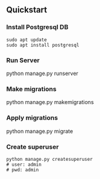 ## Quickstart

### Install Postgresql DB

```
sudo apt update
sudo apt install postgresql
```

### Run Server
python manage.py runserver

### Make migrations
python manage.py makemigrations

### Apply migrations
python manage.py migrate

### Create superuser

```
python manage.py createsuperuser
# user: admin
# pwd: admin
```
